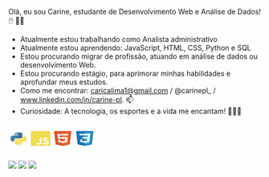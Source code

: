 Olá, eu sou Carine, estudante de Desenvolvimento Web e Análise de Dados! 🖱️ 🫶🏼

- Atualmente estou trabalhando como Analista administrativo <br/>
- Atualmente estou aprendendo: JavaScript, HTML, CSS, Python e SQL <br/>
- Estou procurando migrar de profissão, atuando em análise de dados ou desenvolvimento Web.<br/>
- Estou procurando estágio, para aprimorar minhas habilidades e aprofundar meus estudos. <br/>
- Como me encontrar: caricalima1@gmail.com / @carinepl_ / www.linkedin.com/in/carine-pl. 📫 <br/>
- Curiosidade: A tecnologia, os esportes e a vida me encantam! 🤸🏻‍♀️  <br/>




<div style="display: inline_block"><br>
   <img align="center" alt="Carine-Python" height="30" width="40" src="https://raw.githubusercontent.com/devicons/devicon/master/icons/python/python-original.svg">
  <img align="center" alt="Carine-Js" height="30" width="40" src="https://raw.githubusercontent.com/devicons/devicon/master/icons/javascript/javascript-plain.svg">
  <img align="center" alt="Carine-HTML" height="30" width="40" src="https://raw.githubusercontent.com/devicons/devicon/master/icons/html5/html5-original.svg">
  <img align="center" alt="Carine-CSS" height="30" width="40" src="https://raw.githubusercontent.com/devicons/devicon/master/icons/css3/css3-original.svg"> 

  ##


  
  <div> 
<a href="https://discord.com/users/carinepl)" target="_blank"><img src="https://img.shields.io/badge/Discord-7289DA?style=for-the-badge&logo=discord&logoColor=white" target="_blank"></a> 
<a href = "caricalima1@gmail.com"><img src="https://img.shields.io/badge/Gmail-D14836?style=for-the-badge&logo=gmail&logoColor=white"></a>
<a href="hhttps://www.linkedin.com/in/carine-pl/" target="_blank"><img src="https://img.shields.io/badge/-LinkedIn-%230077B5?style=for-the-badge&logo=linkedin&logoColor=white" target="_blank"></a> 
  
</div>

